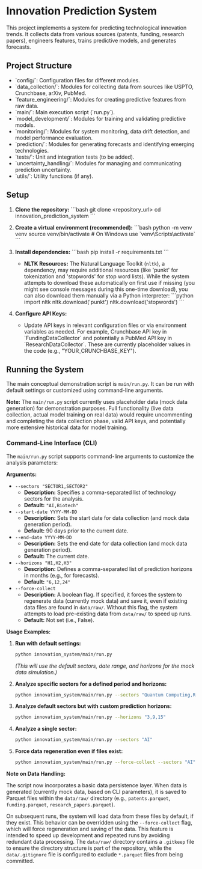 # Innovation Prediction System

This project implements a system for predicting technological innovation trends.
It collects data from various sources (patents, funding, research papers),
engineers features, trains predictive models, and generates forecasts.

## Project Structure

- \`config/\`: Configuration files for different modules.
- \`data_collection/\`: Modules for collecting data from sources like USPTO, Crunchbase, arXiv, PubMed.
- \`feature_engineering/\`: Modules for creating predictive features from raw data.
- \`main/\`: Main execution script (\`run.py\`).
- \`model_development/\`: Modules for training and validating predictive models.
- \`monitoring/\`: Modules for system monitoring, data drift detection, and model performance evaluation.
- \`prediction/\`: Modules for generating forecasts and identifying emerging technologies.
- \`tests/\`: Unit and integration tests (to be added).
- \`uncertainty_handling/\`: Modules for managing and communicating prediction uncertainty.
- \`utils/\`: Utility functions (if any).

## Setup

1.  **Clone the repository:**
    \`\`\`bash
    git clone <repository_url>
    cd innovation_prediction_system
    \`\`\`

2.  **Create a virtual environment (recommended):**
    \`\`\`bash
    python -m venv venv
    source venv/bin/activate  # On Windows use \`venv\Scripts\activate\`
    \`\`\`

3.  **Install dependencies:**
    \`\`\`bash
    pip install -r requirements.txt
    \`\`\`
    *   **NLTK Resources:** The Natural Language Toolkit (`nltk`), a dependency, may require additional resources (like 'punkt' for tokenization and 'stopwords' for stop word lists). While the system attempts to download these automatically on first use if missing (you might see console messages during this one-time download), you can also download them manually via a Python interpreter:
        \`\`\`python
        import nltk
        nltk.download('punkt')
        nltk.download('stopwords')
        \`\`\`

4.  **Configure API Keys:**
    - Update API keys in relevant configuration files or via environment variables as needed.
      For example, Crunchbase API key in \`FundingDataCollector\` and potentially a PubMed API key in \`ResearchDataCollector\`.
      These are currently placeholder values in the code (e.g., "YOUR_CRUNCHBASE_KEY").

## Running the System

The main conceptual demonstration script is `main/run.py`. It can be run with default settings or customized using command-line arguments.

**Note:** The `main/run.py` script currently uses placeholder data (mock data generation) for demonstration purposes.
Full functionality (live data collection, actual model training on real data) would require uncommenting and completing the data collection phase,
valid API keys, and potentially more extensive historical data for model training.

### Command-Line Interface (CLI)

The `main/run.py` script supports command-line arguments to customize the analysis parameters:

**Arguments:**

*   `--sectors "SECTOR1,SECTOR2"`
    *   **Description:** Specifies a comma-separated list of technology sectors for the analysis.
    *   **Default:** `"AI,Biotech"`
*   `--start-date YYYY-MM-DD`
    *   **Description:** Sets the start date for data collection (and mock data generation period).
    *   **Default:** 90 days prior to the current date.
*   `--end-date YYYY-MM-DD`
    *   **Description:** Sets the end date for data collection (and mock data generation period).
    *   **Default:** The current date.
*   `--horizons "H1,H2,H3"`
    *   **Description:** Defines a comma-separated list of prediction horizons in months (e.g., for forecasts).
    *   **Default:** `"6,12,24"`
*   `--force-collect`
    *   **Description:** A boolean flag. If specified, it forces the system to regenerate data (currently mock data) and save it, even if existing data files are found in `data/raw/`. Without this flag, the system attempts to load pre-existing data from `data/raw/` to speed up runs.
    *   **Default:** Not set (i.e., False).

**Usage Examples:**

1.  **Run with default settings:**
    ```bash
    python innovation_system/main/run.py
    ```
    *(This will use the default sectors, date range, and horizons for the mock data simulation.)*

2.  **Analyze specific sectors for a defined period and horizons:**
    ```bash
    python innovation_system/main/run.py --sectors "Quantum Computing,Renewable Energy" --start-date 2023-01-01 --end-date 2023-12-31 --horizons "6,18"
    ```

3.  **Analyze default sectors but with custom prediction horizons:**
    ```bash
    python innovation_system/main/run.py --horizons "3,9,15"
    ```

4.  **Analyze a single sector:**
    ```bash
    python innovation_system/main/run.py --sectors "AI"
    ```

5.  **Force data regeneration even if files exist:**
    ```bash
    python innovation_system/main/run.py --force-collect --sectors "AI"
    ```

**Note on Data Handling:**

The script now incorporates a basic data persistence layer. When data is generated (currently mock data, based on CLI parameters), it is saved to Parquet files within the `data/raw/` directory (e.g., `patents.parquet`, `funding.parquet`, `research_papers.parquet`).

On subsequent runs, the system will load data from these files by default, if they exist. This behavior can be overridden using the `--force-collect` flag, which will force regeneration and saving of the data. This feature is intended to speed up development and repeated runs by avoiding redundant data processing.
The `data/raw/` directory contains a `.gitkeep` file to ensure the directory structure is part of the repository, while the `data/.gitignore` file is configured to exclude `*.parquet` files from being committed.

